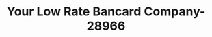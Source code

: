 ---
f_zip-code: 94547
f_state-code: CA
title: Your Low Rate Bancard Company-28966
f_phone: 510-236-0484
f_city-only: Hercules
f_address: Hercules Hercules
f_location-unique-id: '28966'
slug: your-low-rate-bancard-company-28966
updated-on: '2024-05-30T13:46:58.046Z'
created-on: '2024-05-30T13:36:59.803Z'
published-on: '2024-05-30T13:54:32.469Z'
f_city-state: cms/city/hercules-ca.md
f_company: cms/company/your-low-rate-bancard-company.md
f_state: cms/state/california.md
layout: '[payday-loan].html'
tags: payday-loan
---